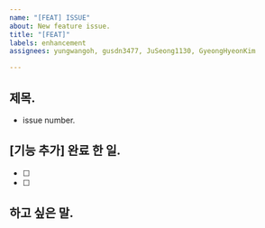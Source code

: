 ```yaml
---
name: "[FEAT] ISSUE"
about: New feature issue.
title: "[FEAT]"
labels: enhancement
assignees: yungwangoh, gusdn3477, JuSeong1130, GyeongHyeonKim

---
```


## 제목.
- issue number.

## [기능 추가] 완료 한 일.

- [ ]
- [ ]

## 하고 싶은 말.
